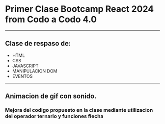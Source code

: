# Primer Clase Bootcamp React 2024 from Codo a Codo 4.0
-------------------------------------------------------

## Clase de respaso de:

- HTML
- CSS
- JAVASCRIPT 
- MANIPULACION DOM
- EVENTOS

-------------------------------------------------------

## Animacion de gif con sonido.
### Mejora del codigo propuesto en la clase mediante utilizacion del operador ternario y funciones flecha
